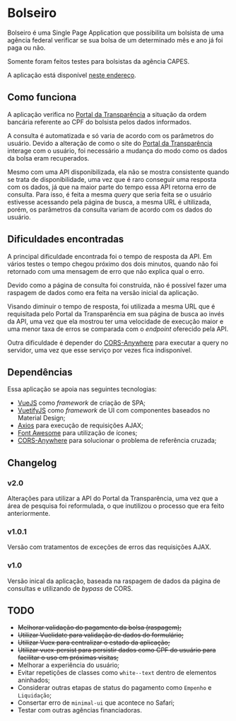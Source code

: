 # Bolseiro

Bolseiro é uma Single Page Application que possibilita um bolsista de
uma agência federal verificar se sua bolsa de um determinado mês e ano
já foi paga ou não.

Somente foram feitos testes para bolsistas da agência CAPES.

A aplicação está disponível
[neste endereço](https://jpmoura.github.io/bolseiro/).

## Como funciona

A aplicação verifica no
[Portal da Transparência](http://www.portaltransparencia.gov.br) a
situação da ordem bancária referente ao CPF do bolsista pelos dados
informados.

A consulta é automatizada e só varia de acordo com os parâmetros do
usuário. Devido a alteração de como o site do
[Portal da Transparência](http://www.portaltransparencia.gov.br)
interage com o usuário, foi necessário a mudança do modo como os dados
da bolsa eram recuperados.

Mesmo com uma API disponibilizada, ela não
se mostra consistente quando se trata de disponibilidade, uma vez que
é raro conseguir uma resposta com os dados, já que na maior parte do
tempo essa API retorna erro de consulta. Para isso, é feita a mesma
*query* que seria feita se o usuário estivesse acessando pela página
de busca, a mesma URL é ultilizada, porém, os parâmetros da consulta
variam de acordo com os dados do usuário.

## Dificuldades encontradas

A principal dificuldade encontrada foi o tempo de resposta da API. Em
vários testes o tempo chegou próximo dos dois minutos, quando não foi
retornado com uma mensagem de erro que não explica qual o erro.

Devido como a página de consulta foi construída, não é possível fazer
uma raspagem de dados como era feita na versão inicial da aplicação.

Visando diminuir o tempo de resposta, foi utilizada a mesma URL que é
requisitada pelo Portal da Transparência em sua página de busca ao invés
da API, uma vez que ela mostrou ter uma velocidade de execução maior e
uma menor taxa de erros se comparada com o *endpoint* oferecido pela
API.

Outra dificuldade é depender do
[CORS-Anywhere](https://cors-anywhere.herokuapp.com/) para executar a
query no servidor, uma vez que esse serviço por vezes fica indisponível.

## Dependências

Essa aplicação se apoia nas seguintes tecnologias:

* [VueJS](https://vuejs.org) como *framework* de criação de SPA;
* [VuetifyJS](https://vuetifyjs.com/en/) como *framework* de UI com
componentes baseados no Material Design;
* [Axios](https://github.com/axios/axios) para execução de requisições
AJAX;
* [Font Awesome](https://fontawesome.com) para utilização de ícones;
* [CORS-Anywhere](https://cors-anywhere.herokuapp.com/) para solucionar
o problema de referência cruzada;

## Changelog

### v2.0

Alterações para utilizar a API do Portal da Transparência, uma vez que a
área de pesquisa foi reformulada, o que inutilizou o processo que era
feito anteriormente.

### v1.0.1

Versão com tratamentos de exceções de erros das requisições AJAX.

### v1.0

Versão inical da aplicação, baseada na raspagem de dados da página de
consultas e utilizando de *bypass* de CORS.

## TODO

* ~~Melhorar validação do pagamento da bolsa (raspagem);~~
* ~~Utilizar Vuelidate para validação de dados do formulário;~~
* ~~Utilizar Vuex para centralizar o estado da aplicação;~~
* ~~Utilizar vuex-persist para persistir dados como CPF do usuário para
facilitar o uso em próximas visitas;~~
* Melhorar a experiência do usuário;
* Evitar repetições de classes como ```white--text``` dentro de
elementos aninhados;
* Considerar outras etapas de status do pagamento como ```Empenho``` e
```Liquidação```;
* Consertar erro de ```minimal-ui``` que acontece no Safari;
* Testar com outras agências financiadoras.